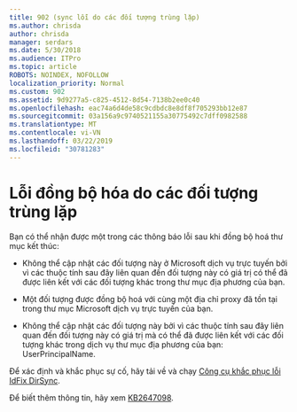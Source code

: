 ```yaml
---
title: 902 (sync lỗi do các đối tượng trùng lặp)
ms.author: chrisda
author: chrisda
manager: serdars
ms.date: 5/30/2018
ms.audience: ITPro
ms.topic: article
ROBOTS: NOINDEX, NOFOLLOW
localization_priority: Normal
ms.custom: 902
ms.assetid: 9d9277a5-c825-4512-8d54-7138b2ee0c40
ms.openlocfilehash: eac74a6d4de58c9cdbdc8e8df8f705293bb12e87
ms.sourcegitcommit: 03a156a9c9740521155a30775492c7dff0982588
ms.translationtype: MT
ms.contentlocale: vi-VN
ms.lasthandoff: 03/22/2019
ms.locfileid: "30781283"
---
```

# <a name="sync-errors-due-to-duplicate-objects"></a>Lỗi đồng bộ hóa do các đối tượng trùng lặp

Bạn có thể nhận được một trong các thông báo lỗi sau khi đồng bộ hoá thư mục kết thúc:
  
- Không thể cập nhật các đối tượng này ở Microsoft dịch vụ trực tuyến bởi vì các thuộc tính sau đây liên quan đến đối tượng này có giá trị có thể đã được liên kết với các đối tượng khác trong thư mục địa phương của bạn.
    
- Một đối tượng được đồng bộ hoá với cùng một địa chỉ proxy đã tồn tại trong thư mục Microsoft dịch vụ trực tuyến của bạn.
    
- Không thể cập nhật các đối tượng này bởi vì các thuộc tính sau đây liên quan đến đối tượng này có giá trị mà có thể đã được liên kết với các đối tượng khác trong dịch vụ thư mục địa phương của bạn: UserPrincipalName.
    
Để xác định và khắc phục sự cố, hãy tải về và chạy [Công cụ khắc phục lỗi IdFix DirSync](https://www.microsoft.com/download/details.aspx?id=36832).
  
Để biết thêm thông tin, hãy xem [KB2647098](https://support.microsoft.com/help/2647098/duplicate-or-invalid-attributes-prevent-directory-synchronization-in-o).
  

